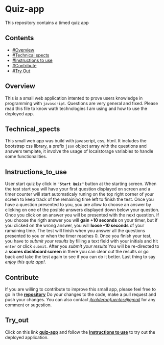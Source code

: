 # Quiz-app
This repository contains a timed quiz app

## Contents
- [#Overview]('#Overview')
- [#Technical spects]('#Technical_spects')
- [#Instructions to use]('#Instructions_to_use')
- [#Contribute]('#Contribute')
- [#Try Out]('#Try_out')

## Overview
This is a small web application intented to prove users knowledge in programming with `javascript`. Questions are very general and fixed. Please read this file to know wath technologies I am using and how to use the deployed app.

## Technical_spects
This small web app was build with javascript, css, html. It includes the bootstrap css library, a prefix `json` object array with the questions and answers template, it involve the usage of localstorage variables to handle some functionalities.

## Instructions_to_use
User start quiz by click in **`"Start Quiz"`** button at the starting screen. When the test start you will have your first question displayed on screen and a timer counter will start automaticaly runing on the top right corner of your screen to keep track of the remaining time left to finish the test. Once you have a question presented to you, you are allow to choose an answer by clicking on one of the posible answers displayed down below your question. Once you click on an answer you will be presented with the next question. If you choose the rigth answer you will **gain +10 seconds** on your timer, but if you clicked on the wrong answer, you will **loose -10 seconds** of your ramaining time. The test will finish when you answer all the questions presented to you or when the timer reaches 0. Once you finish your test, you have to *submit your results* by filling a text field with your initials and hit `enter` or click `submit`. After you *submit your results* You will be re-directed to a **scores dashboard screen** in there you can clear out the results or go back and take the test again to see if you can do it better. Last thing to say *enjoy this quiz app!*.

## Contribute
If you are willing to contribute to improve this small app, please feel free to go in the [**repository**](https://github.com/jlcalderon/quiz-app) Do your changes to the code, make a pull request and push your changes. You can also contact [*jlcalderonfuentes@gmail*](jlcalderonfuentes@gmail) for any comment or sugestion.

## Try_out
Click on this link [**quiz-app**](https://jlcalderon.github.io/quiz-app/) and follow the [**Instructions to use**]('#Instructions_to_use') to try out the deployed application.